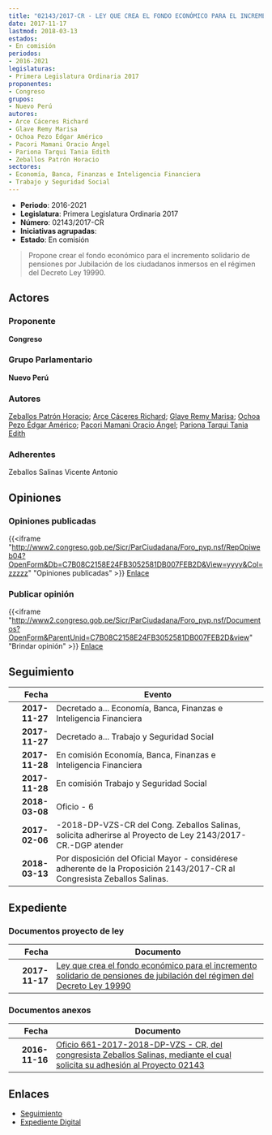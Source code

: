 ```yaml
---
title: "02143/2017-CR - LEY QUE CREA EL FONDO ECONÓMICO PARA EL INCREMENTO SOLIDARIO DE PENSIONES DE JUBILACIÓN DEL RÉGIMEN DEL DECRETO LEY 19990"
date: 2017-11-17
lastmod: 2018-03-13
estados:
- En comisión
periodos:
- 2016-2021
legislaturas:
- Primera Legislatura Ordinaria 2017
proponentes:
- Congreso
grupos:
- Nuevo Perú
autores:
- Arce Cáceres Richard
- Glave Remy Marisa
- Ochoa Pezo Édgar Américo
- Pacori Mamani Oracio Ángel
- Pariona Tarqui Tania Edith
- Zeballos Patrón Horacio
sectores:
- Economía, Banca, Finanzas e Inteligencia Financiera
- Trabajo y Seguridad Social
---
```

- **Periodo**: 2016-2021
- **Legislatura**: Primera Legislatura Ordinaria 2017
- **Número**: 02143/2017-CR
- **Iniciativas agrupadas**: 
- **Estado**: En comisión

> Propone crear el fondo económico para el incremento solidario de pensiones por Jubilación de los ciudadanos inmersos en el régimen del Decreto Ley 19990.


## Actores

### Proponente

**Congreso**

### Grupo Parlamentario

**Nuevo Perú**

### Autores

[Zeballos Patrón Horacio](mailto:mailto:hzeballos@congreso.gob.pe); [Arce Cáceres Richard](mailto:mailto:rarce@congreso.gob.pe); [Glave Remy Marisa](mailto:mailto:mglave@congreso.gob.pe); [Ochoa Pezo Édgar Américo](mailto:mailto:eochoa@congreso.gob.pe); [Pacori Mamani Oracio Ángel](mailto:mailto:opacori@congreso.gob.pe); [Pariona Tarqui Tania Edith](mailto:mailto:tpariona@congreso.gob.pe)

### Adherentes

Zeballos Salinas Vicente Antonio

## Opiniones

### Opiniones publicadas

{{<iframe "http://www2.congreso.gob.pe/Sicr/ParCiudadana/Foro_pvp.nsf/RepOpiweb04?OpenForm&Db=C7B08C2158E24FB3052581DB007FEB2D&View=yyyy&Col=zzzzz" "Opiniones publicadas" >}}
[Enlace](http://www2.congreso.gob.pe/Sicr/ParCiudadana/Foro_pvp.nsf/RepOpiweb04?OpenForm&Db=C7B08C2158E24FB3052581DB007FEB2D&View=yyyy&Col=zzzzz)

### Publicar opinión

{{<iframe "http://www2.congreso.gob.pe/Sicr/ParCiudadana/Foro_pvp.nsf/Documentos?OpenForm&ParentUnid=C7B08C2158E24FB3052581DB007FEB2D&view" "Brindar opinión" >}}
[Enlace](http://www2.congreso.gob.pe/Sicr/ParCiudadana/Foro_pvp.nsf/Documentos?OpenForm&ParentUnid=C7B08C2158E24FB3052581DB007FEB2D&view)


## Seguimiento

| Fecha | Evento |
|------:|--------|
| **2017-11-27** | Decretado a... Economía, Banca, Finanzas e Inteligencia Financiera |
| **2017-11-27** | Decretado a... Trabajo y Seguridad Social |
| **2017-11-28** | En comisión Economía, Banca, Finanzas e Inteligencia Financiera |
| **2017-11-28** | En comisión Trabajo y Seguridad Social |
| **2018-03-08** | Oficio - 6 |
| **2017-02-06** | -2018-DP-VZS-CR del Cong. Zeballos Salinas, solicita adherirse al Proyecto de Ley 2143/2017-CR.-DGP atender |
| **2018-03-13** | Por disposición del Oficial Mayor - considérese adherente de la Proposición 2143/2017-CR al Congresista Zeballos Salinas. |

## Expediente

### Documentos proyecto de ley

| Fecha | Documento |
|------:|-----------|
| **2017-11-17** | [Ley que crea el fondo económico para el incremento solidario de pensiones de jubilación del régimen del Decreto Ley 19990](http://www.leyes.congreso.gob.pe/Documentos/2016_2021/Proyectos_de_Ley_y_de_Resoluciones_Legislativas/PL0214320171117..pdf) |

### Documentos anexos

| Fecha | Documento |
|------:|-----------|
| **2016-11-16** | [Oficio 661-2017-2018-DP-VZS - CR, del congresista Zeballos Salinas, mediante el cual solicita su adhesión al Proyecto 02143](http://www.leyes.congreso.gob.pe/Documentos/2016_2021/Adhesiones/Proyectos_de_Ley/OFICIO-661-02-2017-2018-DP-VZS-CR.PDF) |

## Enlaces

- [Seguimiento](http://www2.congreso.gob.pe/Sicr/TraDocEstProc/CLProLey2016.nsf/f7fff46988ca05b1052578e100829cc7/eb7cc044b4cc3290052581db0075a2b9?OpenDocument)
- [Expediente Digital](http://www2.congreso.gob.pe/Sicr/TraDocEstProc/Expvirt_2011.nsf/visbusqptramdoc1621/02143?opendocument)

